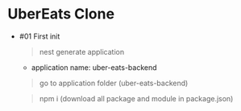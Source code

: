 # UberEats Clone

- #01 First init

  > nest generate application

  - application name: uber-eats-backend

  > go to application folder (uber-eats-backend)

  > npm i (download all package and module in package.json)
